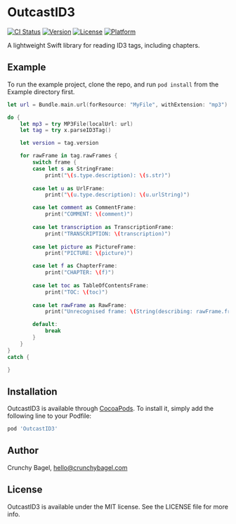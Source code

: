 # OutcastID3

[![CI Status](https://img.shields.io/travis/HendX/OutcastID3.svg?style=flat)](https://travis-ci.org/HendX/OutcastID3)
[![Version](https://img.shields.io/cocoapods/v/OutcastID3.svg?style=flat)](https://cocoapods.org/pods/OutcastID3)
[![License](https://img.shields.io/cocoapods/l/OutcastID3.svg?style=flat)](https://cocoapods.org/pods/OutcastID3)
[![Platform](https://img.shields.io/cocoapods/p/OutcastID3.svg?style=flat)](https://cocoapods.org/pods/OutcastID3)

A lightweight Swift library for reading ID3 tags, including chapters.


## Example

To run the example project, clone the repo, and run `pod install` from the Example directory first.

```swift
let url = Bundle.main.url(forResource: "MyFile", withExtension: "mp3")!

do {
    let mp3 = try MP3File(localUrl: url)
    let tag = try x.parseID3Tag()

    let version = tag.version

    for rawFrame in tag.rawFrames {
        switch frame {
        case let s as StringFrame:
            print("\(s.type.description): \(s.str)")
            
        case let u as UrlFrame:
            print("\(u.type.description): \(u.urlString)")

        case let comment as CommentFrame:
            print("COMMENT: \(comment)")
            
        case let transcription as TranscriptionFrame:
            print("TRANSCRIPTION: \(transcription)")
            
        case let picture as PictureFrame:
            print("PICTURE: \(picture)")

        case let f as ChapterFrame:
            print("CHAPTER: \(f)")
            
        case let toc as TableOfContentsFrame:
            print("TOC: \(toc)")
            
        case let rawFrame as RawFrame:
            print("Unrecognised frame: \(String(describing: rawFrame.frameIdentifier))")

        default:
            break
        }
    }
}
catch {

}
```

## Installation

OutcastID3 is available through [CocoaPods](https://cocoapods.org). To install
it, simply add the following line to your Podfile:

```ruby
pod 'OutcastID3'
```

## Author

Crunchy Bagel, hello@crunchybagel.com

## License

OutcastID3 is available under the MIT license. See the LICENSE file for more info.
